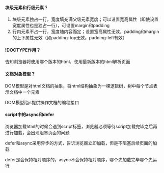 #### 块级元素和行级元素？

1. 块级元素独占一行，宽度填充满父级元素宽度；可以设置宽高属性（即使设置宽度属性也是独占一行），可设置margin和padding
2. 行内元素不占一行，宽度随内容而定；设置宽高属性无效，padding和margin的上下属性无效（如padding-top无效，padding-left有效）

#### !DOCTYPE作用？

告知浏览器将使用哪个版本的html，<!DOCTYPE html>使用最新版本的html解析页面

#### 文档对象模型？

DOM模型是对html文档的抽象，将html结构抽象为一棵逻辑树，树中每个节点表示文档中一个元素

DOM模型给js提供操作文档的编程接口

#### script中的async和defer

浏览器加载html的时候会遇到script标签，浏览器必须等待script加载完毕之后再进行加载，会出现阻塞页面的问题

defer和async采用异步的方式，告诉浏览器立即加载，但是不阻塞后续页面的加载

defer是会保持相对顺序的，async不会保持相对顺序，哪个先加载完毕哪个先运行